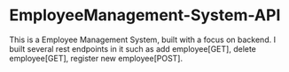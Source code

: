 # EmployeeManagement-System-API
This is a Employee Management System, built with a focus on backend. I built several rest endpoints in it such as add employee[GET], delete employee[GET], register new employee[POST].
